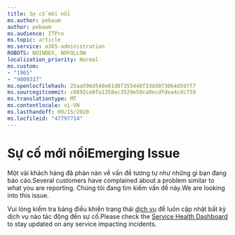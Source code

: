 ```yaml
---
title: Sự cố mới nổi
ms.author: pebaum
author: pebaum
ms.audience: ITPro
ms.topic: article
ms.service: o365-administration
ROBOTS: NOINDEX, NOFOLLOW
localization_priority: Normal
ms.custom:
- "1965"
- "9000337"
ms.openlocfilehash: 25aa596d548e01d8f355448f33dd873064d597f7
ms.sourcegitcommit: c6692ce0fa1358ec3529e59ca0ecdfdea4cdc759
ms.translationtype: MT
ms.contentlocale: vi-VN
ms.lasthandoff: 09/15/2020
ms.locfileid: "47797714"
---
```

# <a name="emerging-issue"></a><span data-ttu-id="9bba4-102">Sự cố mới nổi</span><span class="sxs-lookup"><span data-stu-id="9bba4-102">Emerging Issue</span></span>

<span data-ttu-id="9bba4-103">Một vài khách hàng đã phàn nàn về vấn đề tương tự như những gì bạn đang báo cáo.</span><span class="sxs-lookup"><span data-stu-id="9bba4-103">Several customers have complained about a problem similar to what you are reporting.</span></span> <span data-ttu-id="9bba4-104">Chúng tôi đang tìm kiếm vấn đề này.</span><span class="sxs-lookup"><span data-stu-id="9bba4-104">We are looking into this issue.</span></span>

<span data-ttu-id="9bba4-105">Vui lòng kiểm tra bảng điều khiển trạng thái [dịch vụ](https://admin.microsoft.com/adminportal/home#/servicehealth) để luôn cập nhật bất kỳ dịch vụ nào tác động đến sự cố.</span><span class="sxs-lookup"><span data-stu-id="9bba4-105">Please check the [Service Health Dashboard](https://admin.microsoft.com/adminportal/home#/servicehealth) to stay updated on any service impacting incidents.</span></span>
